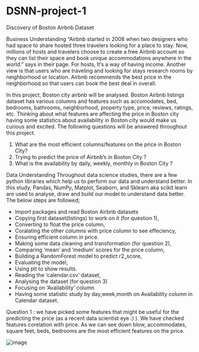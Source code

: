 # DSNN-project-1

Discovery of Boston Airbnb Dataset

Business Understanding
   “Airbnb started in 2008 when two designers who had space to share hosted three travelers looking for a place to stay. Now, millions of hosts and travelers choose to create a free Airbnb account so they can list their space and book unique accommodations anywhere in the world.” says in their page. For hosts, It’s a way of having income. Another view is that users who are traveling and looking for stays research rooms by neighborhood or location. Airbnb recommends the best price in the neighborhood so that users can book the best deal in overall.

   In this project, Boston city airbnb will be analysed. Boston Airbnb listings dataset has various columns and features such as accomodates, bed, bedrooms, bathrooms, neighborhood, property type, price, reviews, ratings, etc. Thinking about what features are affecting the price in Boston city having some statistics about availability in Boston city would make us curious and excited. The following questions will be answered throughout this project.

1. What are the most efficient columns/features on the price in Boston City?
2. Trying to predict the price of Airbnb’s in Boston City ?
3. What is the availability by daily, weekly, monthly in Boston City ?

Data Understanding
Throughout data science studies, there are a few python libraries which help us to perform our data and understand better. In this study, Pandas, NumPy, Matplot, Seaborn, and Sklearn aka scikit learn are used to analyse, draw and build our model to understand data better. The below steps are followed;

* Import packages and read Boston Airbnb datasets
* Copying first dataset(listings) to work on it (for question 1),
* Converting to float the price column,
* Coralating the other columns with price column to see effeciency,
* Ensuring efficient column in price.
* Making some data cleaning and transformation (for question 2),
* Comparing ‘mean’ and ‘medium’ scores for the price column,
* Building a RandomForest model to predict r2_score,
* Evaluating the model,
* Using plt to show results.
* Reading the ‘calendar.csv’ dataset,
* Analysing the dataset (for question 3)
* Focusing on ‘Availability’ column
* Having some statistic study by day,week,month on Availability column in Calendar dataset.

Question 1 :
we have picked some features that might be useful for the predicting the price (as a recent data scientist eye :) ). We have checked features corelation with price. As we can see down blow, accommodates, square feet, beds, bedrooms are the most efficient features on the price.

![image](https://user-images.githubusercontent.com/95101910/145694577-c98d04eb-9e03-4b5d-a650-8649ec1bd6fe.png)

